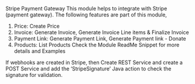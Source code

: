 Stripe Payment Gateway
This module helps to integrate with Stripe (payment gateway). 
The following features are part of this module,
1.	Price: Create Price
2.	Invoice: Generate Invoice, Generate Invoice Line items & Finalize Invoice
3.	Payment Link: Generate Payment Link, Generate Payment link - Donate
4.	Products: List Products
Check the Module ReadMe Snippet for more details and Examples

If webhooks are created in Stripe, then
Create REST Service and create a POST Service and add the ‘StripeSignature’ Java action to check the signature for validation.
